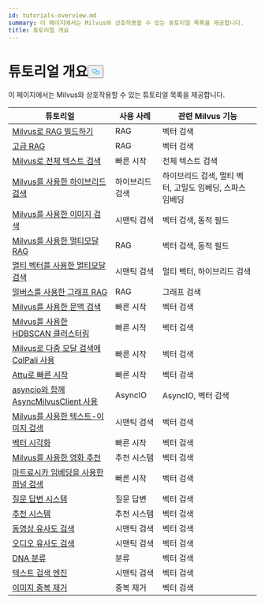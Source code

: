 ```yaml
---
id: tutorials-overview.md
summary: 이 페이지에서는 Milvus와 상호작용할 수 있는 튜토리얼 목록을 제공합니다.
title: 튜토리얼 개요
---
```


<h1 id="Tutorials-Overview" class="common-anchor-header">튜토리얼 개요<button data-href="#Tutorials-Overview" class="anchor-icon" translate="no">
      <svg translate="no"
        aria-hidden="true"
        focusable="false"
        height="20"
        version="1.1"
        viewBox="0 0 16 16"
        width="16"
      >
        <path
          fill="#0092E4"
          fill-rule="evenodd"
          d="M4 9h1v1H4c-1.5 0-3-1.69-3-3.5S2.55 3 4 3h4c1.45 0 3 1.69 3 3.5 0 1.41-.91 2.72-2 3.25V8.59c.58-.45 1-1.27 1-2.09C10 5.22 8.98 4 8 4H4c-.98 0-2 1.22-2 2.5S3 9 4 9zm9-3h-1v1h1c1 0 2 1.22 2 2.5S13.98 12 13 12H9c-.98 0-2-1.22-2-2.5 0-.83.42-1.64 1-2.09V6.25c-1.09.53-2 1.84-2 3.25C6 11.31 7.55 13 9 13h4c1.45 0 3-1.69 3-3.5S14.5 6 13 6z"
        ></path>
      </svg>
    </button></h1><p>이 페이지에서는 Milvus와 상호작용할 수 있는 튜토리얼 목록을 제공합니다.</p>
<table>
<thead>
<tr><th>튜토리얼</th><th>사용 사례</th><th>관련 Milvus 기능</th></tr>
</thead>
<tbody>
<tr><td><a href="/docs/ko/v2.5.x/build-rag-with-milvus.md">Milvus로 RAG 빌드하기</a></td><td>RAG</td><td>벡터 검색</td></tr>
<tr><td><a href="/docs/ko/v2.5.x/how_to_enhance_your_rag.md">고급 RAG</a></td><td>RAG</td><td>벡터 검색</td></tr>
<tr><td><a href="/docs/ko/v2.5.x/full_text_search_with_milvus.md">Milvus로 전체 텍스트 검색</a></td><td>빠른 시작</td><td>전체 텍스트 검색</td></tr>
<tr><td><a href="/docs/ko/v2.5.x/hybrid_search_with_milvus.md">Milvus를 사용한 하이브리드 검색</a></td><td>하이브리드 검색</td><td>하이브리드 검색, 멀티 벡터, 고밀도 임베딩, 스파스 임베딩</td></tr>
<tr><td><a href="/docs/ko/v2.5.x/image_similarity_search.md">Milvus를 사용한 이미지 검색</a></td><td>시맨틱 검색</td><td>벡터 검색, 동적 필드</td></tr>
<tr><td><a href="/docs/ko/v2.5.x/multimodal_rag_with_milvus.md">Milvus를 사용한 멀티모달 RAG</a></td><td>RAG</td><td>벡터 검색, 동적 필드</td></tr>
<tr><td><a href="/docs/ko/v2.5.x/multimodal_rag_with_milvus.md">멀티 벡터를 사용한 멀티모달 검색</a></td><td>시맨틱 검색</td><td>멀티 벡터, 하이브리드 검색</td></tr>
<tr><td><a href="/docs/ko/v2.5.x/graph_rag_with_milvus.md">밀버스를 사용한 그래프 RAG</a></td><td>RAG</td><td>그래프 검색</td></tr>
<tr><td><a href="/docs/ko/v2.5.x/contextual_retrieval_with_milvus.md">Milvus를 사용한 문맥 검색</a></td><td>빠른 시작</td><td>벡터 검색</td></tr>
<tr><td><a href="/docs/ko/v2.5.x/hdbscan_clustering_with_milvus.md">Milvus를 사용한 HDBSCAN 클러스터링</a></td><td>빠른 시작</td><td>벡터 검색</td></tr>
<tr><td><a href="/docs/ko/v2.5.x/use_ColPali_with_milvus.md">Milvus로 다중 모달 검색에 ColPali 사용</a></td><td>빠른 시작</td><td>벡터 검색</td></tr>
<tr><td><a href="/docs/ko/v2.5.x/quickstart_with_attu.md">Attu로 빠른 시작</a></td><td>빠른 시작</td><td>벡터 검색</td></tr>
<tr><td><a href="/docs/ko/v2.5.x/use-async-milvus-client-with-asyncio.md">asyncio와 함께 AsyncMilvusClient 사용</a></td><td>AsyncIO</td><td>AsyncIO, 벡터 검색</td></tr>
<tr><td><a href="/docs/ko/v2.5.x/text_image_search.md">Milvus를 사용한 텍스트-이미지 검색</a></td><td>시맨틱 검색</td><td>벡터 검색</td></tr>
<tr><td><a href="/docs/ko/v2.5.x/vector_visualization.md">벡터 시각화</a></td><td>빠른 시작</td><td>벡터 검색</td></tr>
<tr><td><a href="/docs/ko/v2.5.x/movie_recommendation_with_milvus.md">Milvus를 사용한 영화 추천</a></td><td>추천 시스템</td><td>벡터 검색</td></tr>
<tr><td><a href="/docs/ko/v2.5.x/funnel_search_with_matryoshka.md">마트료시카 임베딩을 사용한 퍼널 검색</a></td><td>빠른 시작</td><td>벡터 검색</td></tr>
<tr><td><a href="/docs/ko/v2.5.x/question_answering_system.md">질문 답변 시스템</a></td><td>질문 답변</td><td>벡터 검색</td></tr>
<tr><td><a href="/docs/ko/v2.5.x/recommendation_system.md">추천 시스템</a></td><td>추천 시스템</td><td>벡터 검색</td></tr>
<tr><td><a href="/docs/ko/v2.5.x/video_similarity_search.md">동영상 유사도 검색</a></td><td>시맨틱 검색</td><td>벡터 검색</td></tr>
<tr><td><a href="/docs/ko/v2.5.x/audio_similarity_search.md">오디오 유사도 검색</a></td><td>시맨틱 검색</td><td>벡터 검색</td></tr>
<tr><td><a href="/docs/ko/v2.5.x/dna_sequence_classification.md">DNA 분류</a></td><td>분류</td><td>벡터 검색</td></tr>
<tr><td><a href="/docs/ko/v2.5.x/text_search_engine.md">텍스트 검색 엔진</a></td><td>시맨틱 검색</td><td>벡터 검색</td></tr>
<tr><td><a href="/docs/ko/v2.5.x/image_deduplication_system.md">이미지 중복 제거</a></td><td>중복 제거</td><td>벡터 검색</td></tr>
</tbody>
</table>
